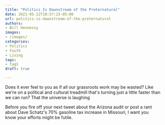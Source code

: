 ```yaml
---
title: "Politics Is Downstream of the Preternatural"
date: 2021-05-22T10:57:23-05:00
url: politics-is-downstream-of-the-preternatural
authors: 
- Bill Hennessy
images: 
- /images/
categories: 
- Politics
- Faith
- Living
tags: 
- tag1
draft: true

---
```

Does it ever feel to you as if all our grassroots work may be wasted? Like we're on a political and cultural treadmill that's turning just a little faster than we can run? That the universe is laughing 

Before you fire off your next tweet about the Arizona audit or post a rant about Dave Schatz's 70% gasoline tax increase in Missouri, I want you know your efforts might be futile. 
<!--stackedit_data:
eyJoaXN0b3J5IjpbLTU0NTY0MTU5NV19
-->